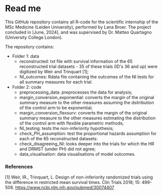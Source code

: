 # Read me
This GitHub repository contains all R-code for the scientific internship of the MSc Medicine (Leiden University), performed by Lana Broer. The project concluded in [June, 2024], and was supervised by Dr. Matteo Quartagno (University College London). 

The repository contains:
* Folder 1: data
  * reconstructed: txt file with survival information of the 65 reconstructed trial datasets - 35 of these trials (ID's 36 and up) were digitized by Weir and Trinquart [1];
  * NI_outcomes: Rdata file containing the outcomes of the NI tests for all summary measures for each trial.
* Folder 2: code
  * preprocessing_data: preprocesses the data for analysis;
  * margin_conversion_exponential: converts the margin of the original summary measure to the other measures assuming the dsitribution of the control arm to be exponential;
  * margin_conversion_flexsurv: converts the margin of the original summary measure to the other measures estimating the distribution of the control arm with flexible parametric methods;
  * NI_testing: tests the non-inferiority hypothesis;
  * check_PH_assumption: test the proportional hazards assumption for each of the 65 reconstructed datasets:
  * check_disagreeing_NI: looks deeper into the trials for which the HR and DRMST (under PH) did not agree;
  * data_visualisation: data visualisations of model outcomes.

### References
[1] Weir, IR., Trinquart, L. Design of non-inferiority randomized trials using the difference in restricted mean survival times. Clin Trials 2018; 15: 499-508. https://www.ncbi.nlm.nih.gov/pubmed/30074407
